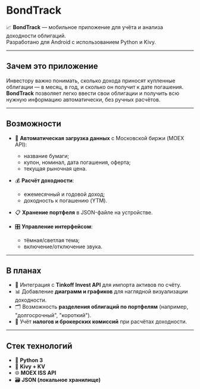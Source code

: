 # BondTrack

📈 **BondTrack** — мобильное приложение для учёта и анализа доходности облигаций.  
Разработано для Android с использованием Python и Kivy.

---

## Зачем это приложение

Инвестору важно понимать, сколько дохода приносят купленные облигации — в месяц, в год, и сколько он получит к дате погашения.  
**BondTrack** позволяет легко ввести свои облигации и получить всю нужную информацию автоматически, без ручных расчётов.

---

## Возможности

- 🔎 **Автоматическая загрузка данных** с Московской биржи (MOEX API):
  - название бумаги;
  - купон, номинал, дата погашения, оферта;
  - текущая рыночная цена.

- 💰 **Расчёт доходности**:
  - ежемесячный и годовой доход;
  - доходность к погашению (YTM).

- 📋 **Хранение портфеля** в JSON-файле на устройстве.

- 🎛️ **Управление интерфейсом**:
  - тёмная/светлая тема;
  - включение/отключение звука.

---

## В планах

- 🔗 Интеграция с **Tinkoff Invest API** для импорта активов по счёту.
- 📊 Добавление **диаграмм и графиков** для наглядной визуализации доходности.
- 🗂️ Возможность **разделения облигаций по портфелям** (например, "долгосрочный", "короткий").
- 🧾 Учёт **налогов и брокерских комиссий** при расчётах доходности.

---

## Стек технологий

- 🐍 **Python 3**
- 🎨 **Kivy + KV**
- 🌐 **MOEX ISS API**
- 🗃️ **JSON (локальное хранилище)**
